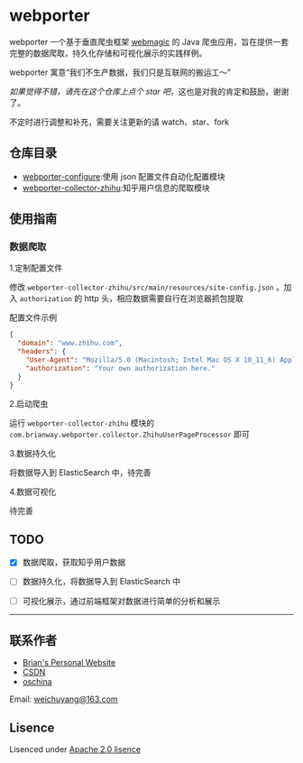 # webporter

webporter 一个基于垂直爬虫框架 [webmagic](http://webmagic.io/) 的 Java 爬虫应用，旨在提供一套完整的数据爬取，持久化存储和可视化展示的实践样例。

webporter 寓意“我们不生产数据，我们只是互联网的搬运工～”

*如果觉得不错，请先在这个仓库上点个 star 吧*，这也是对我的肯定和鼓励，谢谢了。

不定时进行调整和补充，需要关注更新的请 watch、star、fork




## 仓库目录

- [webporter-configure](/webporter-configure):使用 json 配置文件自动化配置模块
- [webporter-collector-zhihu](/webporter-collector-zhihu):知乎用户信息的爬取模块




## 使用指南

### 数据爬取

1.定制配置文件

修改 `webporter-collector-zhihu/src/main/resources/site-config.json` ，加入 `authorization` 的 http 头，相应数据需要自行在浏览器抓包提取

配置文件示例

```json
{
  "domain": "www.zhihu.com",
  "headers": {
    "User-Agent": "Mozilla/5.0 (Macintosh; Intel Mac OS X 10_11_6) AppleWebKit/537.36 (KHTML, like Gecko) Chrome/53.0.2785.143 Safari/537.36",
    "authorization": "Your own authorization here."
  }
}
```

2.启动爬虫

运行 `webporter-collector-zhihu` 模块的 `com.brianway.webporter.collector.ZhihuUserPageProcessor` 即可

3.数据持久化

将数据导入到 ElasticSearch 中，待完善

4.数据可视化

待完善


## TODO 

* [x] 数据爬取，获取知乎用户数据
* [ ] 数据持久化，将数据导入到 ElasticSearch 中
* [ ] 可视化展示，通过前端框架对数据进行简单的分析和展示


-----

## 联系作者

- [Brian's Personal Website](http://brianway.github.io/)
- [CSDN](http://blog.csdn.net/h3243212/)
- [oschina](http://my.oschina.net/brianway)


Email: weichuyang@163.com



## Lisence

Lisenced under [Apache 2.0 lisence](http://opensource.org/licenses/Apache-2.0)



